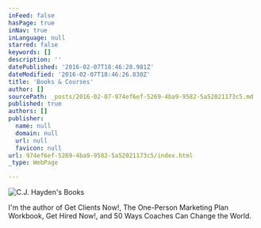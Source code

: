 ```yaml
---
inFeed: false
hasPage: true
inNav: true
inLanguage: null
starred: false
keywords: []
description: ''
datePublished: '2016-02-07T18:46:28.981Z'
dateModified: '2016-02-07T18:46:26.830Z'
title: 'Books & Courses'
author: []
sourcePath: _posts/2016-02-07-974ef6ef-5269-4ba9-9582-5a52021173c5.md
published: true
authors: []
publisher:
  name: null
  domain: null
  url: null
  favicon: null
url: 974ef6ef-5269-4ba9-9582-5a52021173c5/index.html
_type: WebPage

---
```

![C.J. Hayden's Books](https://the-grid-user-content.s3-us-west-2.amazonaws.com/044cb5ec-f76b-48d2-9492-6594ca4505cc.jpg)

I'm the author of Get Clients Now!, The One-Person Marketing Plan Workbook, Get Hired Now!, and 50 Ways Coaches Can Change the World.